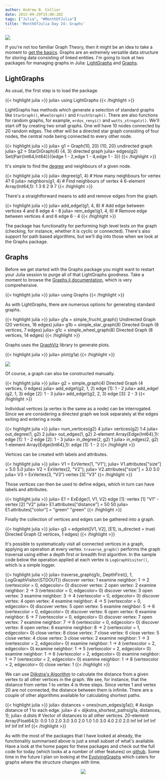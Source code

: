 ```yaml
---
author: Andrew B. Collier
date: 2015-09-29T15:00:28Z
tags: ["Julia", "#MonthOfJulia"]
title: 'MonthOfJulia Day 24: Graphs'
---
```


<!--more-->

<img src="/img/2015/09/Julia-Logo-Graphs.png" >

If you're not too familiar Graph Theory, then it might be an idea to take a moment to [get the basics](https://en.wikipedia.org/wiki/Graph_theory). Graphs are an extremely versatile data structure for storing data consisting of linked entities. I'm going to look at two packages for managing graphs in Julia: [LightGraphs](https://github.com/JuliaGraphs/LightGraphs.jl) and [Graphs](https://github.com/JuliaLang/Graphs.jl).

## LightGraphs

As usual, the first step is to load the package.

{{< highlight julia >}}
julia> using LightGraphs
{{< /highlight >}}

LightGraphs has methods which generate a selection of standard graphs like `StarGraph()`, `WheelGraph()` and `FruchtGraph()`. There are also functions for random graphs, for example, `erdos_renyi()` and `watts_strogatz()`. We'll start off by creating two small graphs. One will have 10 nodes connected by 20 random edges. The other will be a directed star graph consisting of four nodes, the central node being connected to every other node.

{{< highlight julia >}}
julia> g1 = Graph(10, 20)
{10, 20} undirected graph
julia> g2 = StarDiGraph(4)
{4, 3} directed graph
julia> edges(g2)
Set{Pair{Int64,Int64}}({edge 1 - 2,edge 1 - 4,edge 1 - 3})
{{< /highlight >}}

It's simple to find the [degree](https://en.wikipedia.org/wiki/Graph_theory#Definitions) and neighbours of a given node.

{{< highlight julia >}}
julia> degree(g1, 4) # How many neighbours for vertex 4?
6
julia> neighbors(g1, 4) # Find neighbours of vertex 4
6-element Array{Int64,1}:
 1
 3
 6
 2
 9
 7
{{< /highlight >}}

There's a straightforward means to add and remove edges from the graph.

{{< highlight julia >}}
julia> add_edge!(g1, 4, 8) # Add edge between vertices 4 and 8
edge 4 - 8
julia> rem_edge!(g1, 4, 6) # Remove edge between vertices 4 and 6
edge 6 - 4
{{< /highlight >}}

The package has functionality for performing high level tests on the graph (checking, for instance, whether it is cyclic or connected). There's also support for path based algorithms, but we'll dig into those when we look at the Graphs package.

## Graphs

Before we get started with the Graphs package you might want to restart your Julia session to purge all of that LightGraphs goodness. Take a moment to browse the [Graphs.jl documentation](http://graphsjl-docs.readthedocs.org/en/latest/), which is very comprehensive.

{{< highlight julia >}}
julia> using Graphs
{{< /highlight >}}

As with LightGraphs, there are numerous options for generating standard graphs.

{{< highlight julia >}}
julia> g1a = simple\_frucht\_graph()
Undirected Graph (20 vertices, 18 edges)
julia> g1b = simple\_star\_graph(8)
Directed Graph (8 vertices, 7 edges)
julia> g1c = simple\_wheel\_graph(8)
Directed Graph (8 vertices, 14 edges)
{{< /highlight >}}

Graphs uses the [GraphViz](https://github.com/Keno/GraphViz.jl) library to generate plots.

{{< highlight julia >}}
julia> plot(g1a)
{{< /highlight >}}

<img src="/img/2015/09/sample-graph.png" >

Of course, a graph can also be constructed manually.

{{< highlight julia >}}
julia> g2 = simple_graph(4)
Directed Graph (4 vertices, 0 edges)
julia> add_edge!(g2, 1, 2)
edge [1]: 1 - 2
julia> add_edge!(g2, 1, 3)
edge [2]: 1 - 3
julia> add_edge!(g2, 2, 3)
edge [3]: 2 - 3
{{< /highlight >}}

Individual vertices (a vertex is the same as a node) can be interrogated. Since we are considering a directed graph we look separately at the edges exiting and entering a node.

{{< highlight julia >}}
julia> num_vertices(g2)
4
julia> vertices(g2)
1:4
julia> out_degree(1, g2)
2
julia> out_edges(1, g2)
2-element Array{Edge{Int64},1}:
 edge [1]: 1 - 2
 edge [2]: 1 - 3
julia> in_degree(2, g2)
1
julia> in_edges(2, g2)
1-element Array{Edge{Int64},1}:
 edge [1]: 1 - 2
{{< /highlight >}}

Vertices can be created with labels and attributes.

{{< highlight julia >}}
julia> V1 = ExVertex(1, "V1");
julia> V1.attributes["size"] = 5.0
5.0
julia> V2 = ExVertex(2, "V2");
julia> V2.attributes["size"] = 3.0
3.0
julia> V3 = ExVertex(3, "V3")
vertex [3] "V3"
{{< /highlight >}}

Those vertices can then be used to define edges, which in turn can have labels and attributes.

{{< highlight julia >}}
julia> E1 = ExEdge(1, V1, V2)
edge [1]: vertex [1] "V1" - vertex [2] "V2"
julia> E1.attributes["distance"] = 50
50
julia> E1.attributes["color"] = "green"
"green"
{{< /highlight >}}

Finally the collection of vertices and edges can be gathered into a graph.

{{< highlight julia >}}
julia> g3 = edgelist([V1, V2], [E1], is_directed = true)
Directed Graph (2 vertices, 1 edges)
{{< /highlight >}}

It's possible to systematically visit all connected vertices in a graph, applying an operation at every vertex. `traverse_graph()` performs the graph traversal using either a depth first or breadth first algorithm. In the sample code below the operation applied at each vertex is `LogGraphVisitor()`, which is a simple logger.

{{< highlight julia >}}
julia> traverse_graph(g1c, DepthFirst(), 1, LogGraphVisitor(STDOUT))
discover vertex: 1
examine neighbor: 1 -> 2 (vertexcolor = 0, edgecolor= 0)
discover vertex: 2
open vertex: 2
examine neighbor: 2 -> 3 (vertexcolor = 0, edgecolor= 0)
discover vertex: 3
open vertex: 3
examine neighbor: 3 -> 4 (vertexcolor = 0, edgecolor= 0)
discover vertex: 4
open vertex: 4
examine neighbor: 4 -> 5 (vertexcolor = 0, edgecolor= 0)
discover vertex: 5
open vertex: 5
examine neighbor: 5 -> 6 (vertexcolor = 0, edgecolor= 0)
discover vertex: 6
open vertex: 6
examine neighbor: 6 -> 7 (vertexcolor = 0, edgecolor= 0)
discover vertex: 7
open vertex: 7
examine neighbor: 7 -> 8 (vertexcolor = 0, edgecolor= 0)
discover vertex: 8
open vertex: 8
examine neighbor: 8 -> 2 (vertexcolor = 1, edgecolor= 0)
close vertex: 8
close vertex: 7
close vertex: 6
close vertex: 5
close vertex: 4
close vertex: 3
close vertex: 2
examine neighbor: 1 -> 3 (vertexcolor = 2, edgecolor= 0)
examine neighbor: 1 -> 4 (vertexcolor = 2, edgecolor= 0)
examine neighbor: 1 -> 5 (vertexcolor = 2, edgecolor= 0)
examine neighbor: 1 -> 6 (vertexcolor = 2, edgecolor= 0)
examine neighbor: 1 -> 7 (vertexcolor = 2, edgecolor= 0)
examine neighbor: 1 -> 8 (vertexcolor = 2, edgecolor= 0)
close vertex: 1
{{< /highlight >}}

We can use [Dijkstra's Algorithm](https://en.wikipedia.org/wiki/Dijkstra%27s_algorithm) to calculate the distance from a given vertex to all other vertices in the graph. We see, for instance, that the distance from vertex 1 to vertex 4 is three steps. Since vertex 1 and vertex 20 are not connected, the distance between them is infinite. There are a couple of other algorithms available for calculating shortest paths.

{{< highlight julia >}}
julia> distances = ones(num_edges(g1a)); # Assign distance of 1 to each edge.
julia> d = dijkstra\_shortest\_paths(g1a, distances, 1);
julia> d.dists # Vector of distances to all other vertices.
20-element Array{Float64,1}:
   0.0
   1.0
   2.0
   3.0
   3.0
   2.0
   1.0
   1.0
   3.0
   4.0
   2.0
   2.0
   Inf
   Inf
   Inf
   Inf
   Inf
   Inf
   Inf
   Inf
{{< /highlight >}}

As with the most of the packages that I have looked at already, the functionality summarised above is just a small subset of what's available. Have a look at the home pages for these packages and check out the full code for today (which looks at a number of other features) on [github](https://github.com/DataWookie/MonthOfJulia). Some time in the future I plan on looking at the [EvolvingGraphs](https://github.com/weijianzhang/EvolvingGraphs.jl) which caters for graphs where the structure changes with time.

<center>
  <a href="http://spikedmath.com/493.html">
    <img src="/img/2015/09/493-drawing-stars-0.png" >
  </a>
</center>
